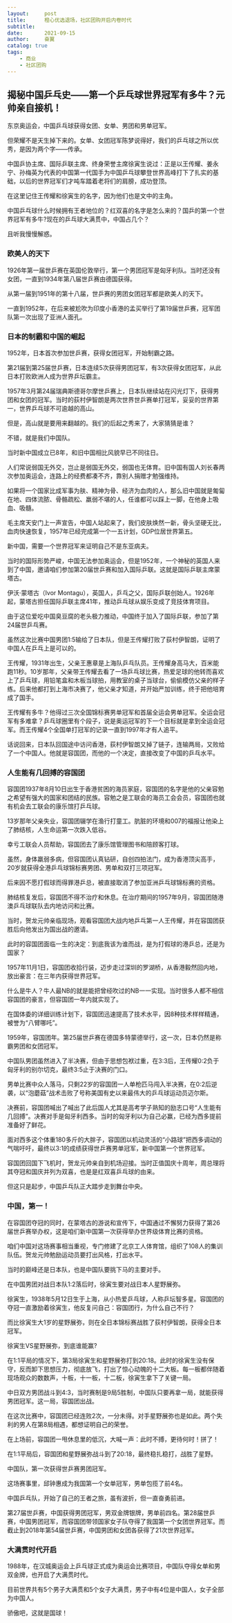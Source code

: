 ```yaml
---
layout:     post
title:      橙心优选退场，社区团购开启内卷时代
subtitle:   
date:       2021-09-15
author:     奋翼
catalog: true
tags:
    - 商业
    - 社区团购
---
```



## 揭秘中国乒乓史——第一个乒乓球世界冠军有多牛？元帅亲自接机！

东京奥运会，中国乒乓球获得女团、女单、男团和男单冠军。

但荣耀不是天生掉下来的。女单、女团冠军陈梦说得好，我们的乒乓球之所以优秀，是因为两个字——传承。

中国乒协主席、国际乒联主席、终身荣誉主席徐寅生说过：正是以王传耀、姜永宁、孙梅英为代表的中国第一代国手为中国乒乓球攀登世界高峰打下了扎实的基础，以后的世界冠军们才吨车踏着老将们的肩膀，成功登顶。

在这里记住王传耀和徐寅生的名字，因为他们也是文中的主角。

中国乒乓球什么时候拥有王者地位的？红双喜的名字是怎么来的？国乒的第一个世界冠军有多牛?现在的乒乓球大满贯中，中国占几个？

且听我慢慢解惑。

### 欧美人的天下

1926年第一届世乒赛在英国伦敦举行，第一个男团冠军是匈牙利队。当时还没有女团，一直到1934年第八届世乒赛由德国获得。

从第一届到1951年的第十八届，世乒赛的男团女团冠军都是欧美人的天下。

一直到1952年，在后来被尬吹为印度小香港的孟买举行了第19届世乒赛，冠军团队第一次出现了亚洲人面孔。

### 日本的制霸和中国的崛起

1952年，日本首次参加世乒赛，获得女团冠军，开始制霸之路。

第21届到第25届世乒赛，日本连续5次获得男团冠军，有3次获得女团冠军，从此日本打败欧洲人成为世界乒坛霸主。

1957年3月第24届瑞典斯德哥尔摩世乒赛上，日本队继续站在闪光灯下，获得男团和女团的冠军。当时的荻村伊智朗是两次世界世乒赛单打冠军，妥妥的世界第一，世界乒乓球不可逾越的高山。

但是，高山就是要用来翻越的。我们的后起之秀来了，大家猜猜是谁？

不错，就是我们中国队。

当时新中国成立已8年，和旧中国相比风貌早已不同往日。

人们常说弱国无外交，岂止是弱国无外交，弱国也无体育。旧中国有国人刘长春两次参加奥运会，连路上的经费都凑不齐，靠别人捐赠才勉强维持。

如果将一个国家比成军事为肤、精神为骨、经济为血肉的人，那么旧中国就是匍匐在地、四体流脓、骨骼疏松、羸弱不堪的人，任谁都可以踩上一脚，在他身上吸血、吸髓。

毛主席天安门上一声宣告，中国人站起来了，我们皮肤焕然一新，骨头坚硬无比，血肉快速恢复，1957年已经完成第一个一五计划，GDP位居世界第五。

新中国，需要一个世界冠军来证明自己不是东亚病夫。

当时的国际形势严峻，中国无法参加奥运会，但是1952年，一个神秘的英国人来到了中国，邀请咱们参加第20届世乒赛和加入国际乒联。这就是国际乒联主席蒙塔古。

伊沃·蒙塔古（Ivor Montagu），英国人，乒乓之父，国际乒联创始人。1926年起，蒙塔古担任国际乒联主席41年，推动乒乓球从娱乐变成了竞技体育项目。

由于这位爱吃中国臭豆腐的老头极力推动，中国终于加入了国际乒联，参加了第24届世乒乓赛。

虽然这次比赛中国男团1:5输给了日本队，但是王传耀打败了荻村伊智朗，证明了中国人在乒乓上是可以的。

王传耀，1931年出生，父亲王惠章是上海队乒乓队员。王传耀身高马大，百米能跑11秒。10岁那年，父亲带王传耀去看了一场乒乓球比赛，热爱足球的他转而喜欢上了乒乓球，用铅笔盒和木板当球拍，用教室的桌子当球台，偷偷模仿父亲的样子练。后来他都打到上海市决赛了，他父亲才知道，并开始严加训练，终于把他培育成了国手。

王传耀有多牛？他得过三次全国锦标赛男单冠军和首届全运会男单冠军。全运会冠军有多难拿？乒乓球圈里有个段子，说是奥运冠军的下一个目标就是拿到全运会冠军。而王传耀4个全国单打冠军的记录一直到1997年才有人追平。

话说回来，日本队回国途中访问香港，荻村伊智朗又掉了链子，连输两局，又败给了一个中国人。他就是容国团，而他的一个决定，直接改变了中国的乒乓水平。

### 人生能有几回搏的容国团

容国团1937年8月10日出生于香港贫困的海员家庭，容国团的名字是他的父亲容勉之希望有强大的国家和团结的民族。容勉之是工联会的海员工会会员，容国团也就有机会去工联会的康乐馆打乒乓球。

13岁那年父亲失业，容国团辍学在渔行打童工。肮脏的环境和007的福报让他染上了肺结核，人生命运第一次跌入低谷。

幸亏工联会人员帮助，容国团去了康乐馆管理图书和陪顾客打球。

虽然，身体羸弱多病，但容国团认真钻研，自创四拍法门，成为香港顶尖高手，20岁就获得全港乒乓球锦标赛男团、男单和双打三项冠军。

后来因不愿打假球而得罪港乒总，被直接取消了参加亚洲乒乓球锦标赛的资格。

肺结核复发后，容国团不得不治疗和休息。在治疗期间的1957年9月，容国团随港澳乒乓球联队去内地访问和比赛。

当时，贺龙元帅亲临现场，观看容国团大战内地乒乓第一人王传耀，并在容国团获胜后向他发出为国出战的邀请。

此时的容国团面临一生的决定：到底我该为谁而战，是为打假球的港乒总，还是为国家？

1957年11月1日，容国团收拾行装，迈步走过深圳的罗湖桥，从香港毅然回内地，放出豪言：在三年内获得世界冠军。

什么是牛人？牛人最NB的就是能把曾经吹过的NB一一实现。当时很多人都不相信容国团的豪言，但容国团一年内就实现了。

在国体委的详细训练计划下，容国团迅速提高了技术水平，因8种技术样样精通，被誉为“八臂哪吒”。

1959年，容国团年。第25届世乒赛在德国多特蒙德举行，这一次，日本仍然是称霸男团和女团冠军。

中国队男团虽然进入了半决赛，但由于思想包袱过重，在3:3后，王传耀0:2负于匈牙利的别尔切克，最终3:5止于决赛的门口。

男单比赛中众人落马，只剩22岁的容国团一人单枪匹马闯入半决赛，在0:2后逆袭，以“泡蘑菇”战术击败了号称美国有史以来最伟大的乒乓球运动员迈尔斯。

决赛前，容国团喊出了喊出了此后国人尤其是高考学子熟知的励志口号“人生能有几回搏”。决赛对手是匈牙利西多。当时的匈牙利以为自己必赢，已经为西多提前准备好了鲜花。

面对西多这个体重180多斤的大胖子，容国团以机动灵活的“小路球”把西多调动的气喘吁吁，最终以3:1的成绩获得世乒赛男单冠军，新中国第一个世界冠军。

容国团回国下飞机时，贺龙元帅亲自到机场迎接。当时正值国庆十周年，周总理将其夺冠和国庆并列为双喜，也是是红双喜乒乓球的由来。

但这只是起步，中国乒乓队正大踏步走到舞台中央。

### 中国，第一！

在容国团夺冠的同时，在蒙塔古的游说和宣传下，中国通过不懈努力获得了第26届世乒赛举办权，这是咱们新中国第一次获得举办世界级体育比赛的资格。

咱们中国对这场赛事相当重视，专门修建了北京工人体育馆，组织了108人的集训队伍。贺龙元帅勉励运动员要打出风格，打出水平。

当时的巅峰还是日本队，也是中国队要挑下马的主要对手。

在中国男团对战日本队1:2落后时，徐寅生要对战日本人星野展弥。

徐寅生，1938年5月12日生于上海，从小热爱乒乓球，人称乒坛智多星。容国团的夺冠一直激励着徐寅生，他反复问自己：容国团行，为什么自己不行？

而比徐寅生大1岁的星野展弥，则在全日本锦标赛战胜了荻村伊智朗，获得全日本冠军。

徐寅生VS星野展弥，到底谁能赢?

在1:1平局的情况下，第3局徐寅生和星野展弥打到20:18。此时的徐寅生没有保守，反而卸下思想压力，彻底放飞，打出了惊心动魄的十二大板。每一板都伴随着现场观众的数数声，十板，十一板，十二板，徐寅生拿下了关键一局。

中日双方男团战斗到4:3，当时赛制是9局5胜制，中国队只要再拿一局，就能获得男团冠军。这一局，容国团出战。

在这次比赛中，容国团已经连败2次，一分未得。对手星野展弥也是如此。两个失利的男人在第8局相遇，都想证明自己的荣誉。

在上场前，容国团一甩休息里的低沉，大喊一声：此时不搏，更待何时！拼了！

在1:1平局后，容国团和星野展弥战斗到了20:18，最终稳扎稳打，战胜了星野。

中国队，第一次获得世乒赛男团冠军。

这场赛事里，邱钟惠成为我国第一个女单冠军，男单包揽了前4名。

中国乒乓队，开始了自己的王者之旅，虽有波折，但一直奋勇前进。

第27届世乒赛，中国获得男团冠军，男双金牌银牌，男单前四名。第28届世乒赛，中国男团冠军，而容国团带领国家女子队夺得了我国第一个女团世界冠军。而截止到2018年第54届世乒赛，中国男团和女团各获得了21次世界冠军。

### 大满贯时代开启

1988年，在汉城奥运会上乒乓球正式成为奥运会比赛项目，中国队夺得女单和男双金牌，也开启了大满贯时代。

目前世界共有5个男子大满贯和5个女子大满贯，男子中有4位是中国人，女子全部为中国人。

骄傲吧，这就是国球！

